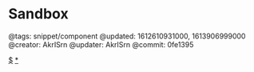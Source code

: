 # Sandbox

@tags: snippet/component
@updated: 1612610931000, 1613906999000
@creator: AkrISrn
@updater: AkrISrn
@commit: 0fe1395

<div id="sandbox"$$: isSnippet && '{{ 0| }}' ? ' data="{{ 0| }}"' : '' $$></div>

[$](https://cdn.jsdelivr.net/gh/akrisrn/v-no-page-component@0.1.1/dist/scripts/sandbox.js)
[*](https://cdn.jsdelivr.net/gh/akrisrn/v-no-page-component@0.1.1/dist/styles/sandbox.css)
